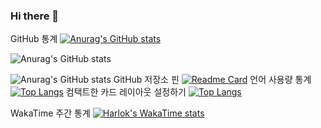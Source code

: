 ### Hi there 👋

<!--
**chuyj15/chuyj15** is a ✨ _special_ ✨ repository because its `README.md` (this file) appears on your GitHub profile.

Here are some ideas to get you started:

- 🔭 I’m currently working on ...
- 🌱 I’m currently learning ...
- 👯 I’m looking to collaborate on ...
- 🤔 I’m looking for help with ...
- 💬 Ask me about ...
- 📫 How to reach me: ...
- 😄 Pronouns: ...
- ⚡ Fun fact: ...
-->


GitHub 통계
[![Anurag's GitHub stats](https://github-readme-stats.vercel.app/api?username=chuyj15&locale=kr)](https://github.com/anuraghazra/github-readme-stats)


![Anurag's GitHub stats](https://github-readme-stats.vercel.app/api?username=chuyj15&show_icons=true&locale=kr)

![Anurag's GitHub stats](https://github-readme-stats.vercel.app/api?username=chuyj15&show_icons=true&theme=radical&locale=kr)
GitHub 저장소 핀
[![Readme Card](https://github-readme-stats.vercel.app/api/pin/?username=chuyj15&repo=github-readme-stats)](https://github.com/chuyj15/JAVA_CYJ)
언어 사용량 통계
[![Top Langs](https://github-readme-stats.vercel.app/api/top-langs/?username=chuyj15)](https://github.com/anuraghazra/github-readme-stats)
컴택트한 카드 레이아웃 설정하기
[![Top Langs](https://github-readme-stats.vercel.app/api/top-langs/?username=chuyj15&layout=compact)](https://github.com/anuraghazra/github-readme-stats)


WakaTime 주간 통계
[![Harlok's WakaTime stats](https://github-readme-stats.vercel.app/api/wakatime?username=chuyj15)](https://github.com/anuraghazra/github-readme-stats)
















